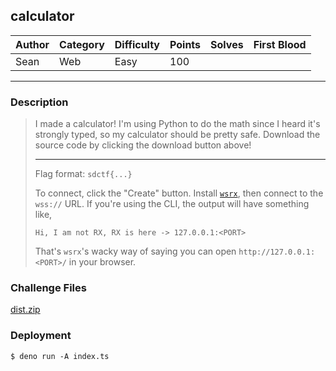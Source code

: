 ## calculator

| Author | Category | Difficulty | Points | Solves | First Blood |
| ------ | -------- | ---------- | ------ | ------ | ----------- |
| Sean   | Web      | Easy       | 100    |        |             |

---

### Description

> I made a calculator! I'm using Python to do the math since I heard it's strongly typed, so my calculator should be pretty safe. Download the source code by clicking the download button above!
>
> ---
>
> Flag format: `sdctf{...}`
>
> To connect, click the "Create" button. Install [`wsrx`](https://github.com/XDSEC/WebSocketReflectorX/releases), then connect to the `wss://` URL. If you're using the CLI, the output will have something like,
>
> ```
> Hi, I am not RX, RX is here -> 127.0.0.1:<PORT>
> ```
>
> That's `wsrx`'s wacky way of saying you can open `http://127.0.0.1:<PORT>/` in your browser.

### Challenge Files

[dist.zip](challenge)

### Deployment

```shell
$ deno run -A index.ts
```
